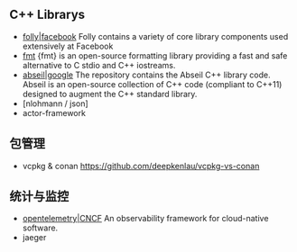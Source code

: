 ## C++ Librarys
* [folly|facebook](https://github.com/facebook/folly) Folly contains a variety of core library components used extensively at Facebook
* [fmt](https://github.com/fmtlib/fmt) {fmt} is an open-source formatting library providing a fast and safe alternative to C stdio and C++ iostreams.
* [abseil|google](https://github.com/abseil/abseil-cpp) The repository contains the Abseil C++ library code. Abseil is an open-source collection of C++ code (compliant to C++11) designed to augment the C++ standard library.
* [nlohmann / json]
* actor-framework
## 包管理
* vcpkg & conan  https://github.com/deepkenlau/vcpkg-vs-conan

## 统计与监控
* [opentelemetry|CNCF](https://github.com/open-telemetry) An observability framework for cloud-native software.
* jaeger
